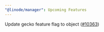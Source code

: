 ```yaml
---
"@linode/manager": Upcoming Features
---
```


Update gecko feature flag to object ([#10363](https://github.com/linode/manager/pull/10363))
